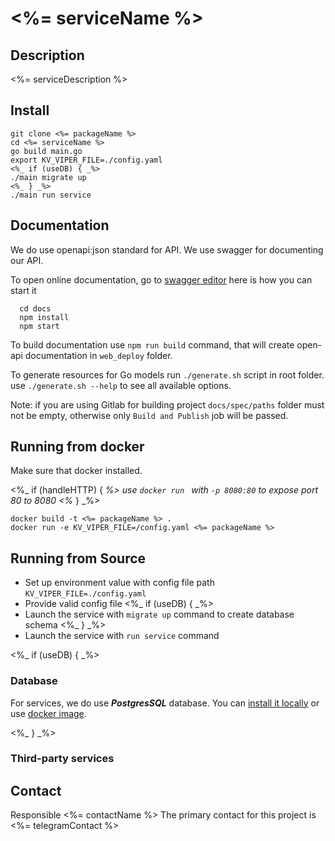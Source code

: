 # <%= serviceName %>

## Description

<%= serviceDescription %>

## Install

  ```
  git clone <%= packageName %>
  cd <%= serviceName %>
  go build main.go
  export KV_VIPER_FILE=./config.yaml
  <%_ if (useDB) { _%>
  ./main migrate up
  <%_ } _%>
  ./main run service
  ```

## Documentation

We do use openapi:json standard for API. We use swagger for documenting our API.

To open online documentation, go to [swagger editor](http://localhost:8080/swagger-editor/) here is how you can start it
```
  cd docs
  npm install
  npm start
```
To build documentation use `npm run build` command,
that will create open-api documentation in `web_deploy` folder.

To generate resources for Go models run `./generate.sh` script in root folder.
use `./generate.sh --help` to see all available options.

Note: if you are using Gitlab for building project `docs/spec/paths` folder must not be
empty, otherwise only `Build and Publish` job will be passed.  

## Running from docker 
  
Make sure that docker installed.

<%_ if (handleHTTP) { _%>
use `docker run ` with `-p 8080:80` to expose port 80 to 8080
<%_ } _%>

  ```
  docker build -t <%= packageName %> .
  docker run -e KV_VIPER_FILE=/config.yaml <%= packageName %>
  ```

## Running from Source

* Set up environment value with config file path `KV_VIPER_FILE=./config.yaml`
* Provide valid config file
<%_ if (useDB) { _%>
* Launch the service with `migrate up` command to create database schema
<%_ } _%>
* Launch the service with `run service` command


<%_ if (useDB) { _%>
### Database
For services, we do use ***PostgresSQL*** database. 
You can [install it locally](https://www.postgresql.org/download/) or use [docker image](https://hub.docker.com/_/postgres/).

<%_ } _%>

### Third-party services


## Contact

Responsible <%= contactName %>
The primary contact for this project is  <%= telegramContact %>
